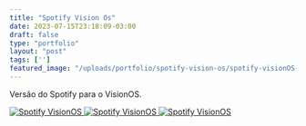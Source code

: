 ```yaml
---
title: "Spotify Vision Os"
date: 2023-07-15T23:18:09-03:00
draft: false
type: "portfolio"
layout: "post"
tags: ['']
featured_image: "/uploads/portfolio/spotify-vision-os/spotify-visionOS-02.png"
---
```


Versão do Spotify para o VisionOS.

<a href="/uploads/portfolio/spotify-vision-os/spotify-visionOS-01.png" data-fancybox>
    <img src="/uploads/portfolio/spotify-vision-os/spotify-visionOS-01.png" alt="Spotify VisionOS">
</a>

<a href="/uploads/portfolio/spotify-vision-os/spotify-visionOS-02.png" data-fancybox>
    <img src="/uploads/portfolio/spotify-vision-os/spotify-visionOS-02.png" alt="Spotify VisionOS">
</a>

<a href="/uploads/portfolio/spotify-vision-os/spotify-visionOS-03.png" data-fancybox>
    <img src="/uploads/portfolio/spotify-vision-os/spotify-visionOS-03.png" alt="Spotify VisionOS">
</a>